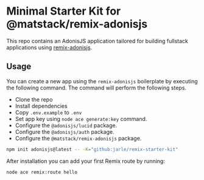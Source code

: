 # Minimal Starter Kit for @matstack/remix-adonisjs

This repo contains an AdonisJS application tailored for building fullstack applications using [remix-adonisjs](https://remix-adonisjs.matstack.dev/).

## Usage

You can create a new app using the `remix-adonisjs` boilerplate by executing the following command. The command will perform the following steps.

- Clone the repo
- Install dependencies
- Copy `.env.example` to `.env`
- Set app key using `node ace generate:key` command.
- Configure the `@adonisjs/lucid` package.
- Configure the `@adonisjs/auth` package.
- Configure the `@matstack/remix-adonisjs` package.

```sh
npm init adonisjs@latest -- -K="github:jarle/remix-starter-kit"
```

After installation you can add your first Remix route by running:

```
node ace remix:route hello
```
